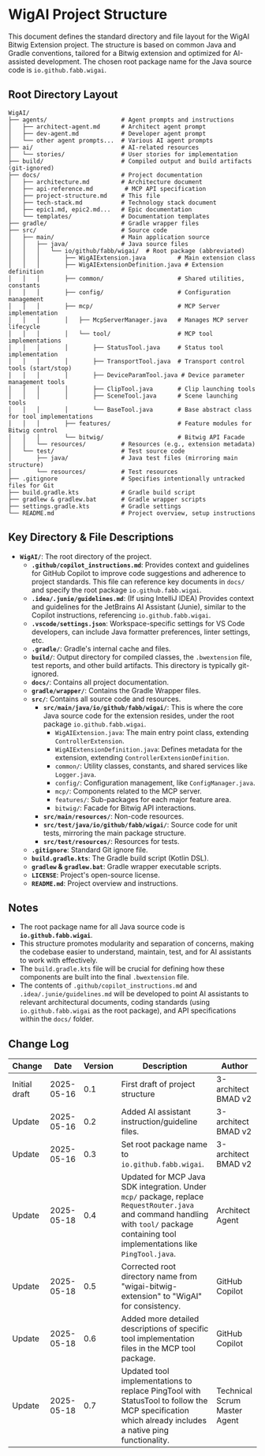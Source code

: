 # WigAI Project Structure

This document defines the standard directory and file layout for the WigAI Bitwig Extension project. The structure is based on common Java and Gradle conventions, tailored for a Bitwig extension and optimized for AI-assisted development. The chosen root package name for the Java source code is `io.github.fabb.wigai`.

## Root Directory Layout

```plaintext
WigAI/
├── agents/                     # Agent prompts and instructions
│   ├── architect-agent.md      # Architect agent prompt
│   ├── dev-agent.md            # Developer agent prompt
│   └── other agent prompts...  # Various AI agent prompts
├── ai/                         # AI-related resources
│   └── stories/                # User stories for implementation
├── build/                      # Compiled output and build artifacts (git-ignored)
├── docs/                       # Project documentation
│   ├── architecture.md         # Architecture document
│   ├── api-reference.md         # MCP API specification
│   ├── project-structure.md    # This file
│   ├── tech-stack.md           # Technology stack document
│   ├── epic1.md, epic2.md...   # Epic documentation
│   └── templates/              # Documentation templates
├── gradle/                     # Gradle wrapper files
├── src/                        # Source code
│   ├── main/                   # Main application source
│   │   ├── java/               # Java source files
│   │   │   └── io/github/fabb/wigai/  # Root package (abbreviated)
│   │   │       ├── WigAIExtension.java         # Main extension class
│   │   │       ├── WigAIExtensionDefinition.java # Extension definition
│   │   │       ├── common/                     # Shared utilities, constants
│   │   │       ├── config/                     # Configuration management
│   │   │       ├── mcp/                        # MCP Server implementation
│   │   │       │   ├── McpServerManager.java   # Manages MCP server lifecycle
│   │   │       │   └── tool/                   # MCP tool implementations
│   │   │       │       ├── StatusTool.java     # Status tool implementation
│   │   │       │       ├── TransportTool.java  # Transport control tools (start/stop)
│   │   │       │       ├── DeviceParamTool.java # Device parameter management tools
│   │   │       │       ├── ClipTool.java       # Clip launching tools
│   │   │       │       ├── SceneTool.java      # Scene launching tools
│   │   │       │       └── BaseTool.java       # Base abstract class for tool implementations
│   │   │       ├── features/                   # Feature modules for Bitwig control
│   │   │       └── bitwig/                     # Bitwig API Facade
│   │   └── resources/          # Resources (e.g., extension metadata)
│   └── test/                   # Test source code
│       ├── java/               # Java test files (mirroring main structure)
│       └── resources/          # Test resources
├── .gitignore                  # Specifies intentionally untracked files for Git
├── build.gradle.kts            # Gradle build script
├── gradlew & gradlew.bat       # Gradle wrapper scripts
├── settings.gradle.kts         # Gradle settings
└── README.md                   # Project overview, setup instructions
````

## Key Directory & File Descriptions

  * **`WigAI/`**: The root directory of the project.
      * **`.github/copilot_instructions.md`**: Provides context and guidelines for GitHub Copilot to improve code suggestions and adherence to project standards. This file can reference key documents in `docs/` and specify the root package `io.github.fabb.wigai`.
      * **`.idea/.junie/guidelines.md`**: (If using IntelliJ IDEA) Provides context and guidelines for the JetBrains AI Assistant (Junie), similar to the Copilot instructions, referencing `io.github.fabb.wigai`.
      * **`.vscode/settings.json`**: Workspace-specific settings for VS Code developers, can include Java formatter preferences, linter settings, etc.
      * **`.gradle/`**: Gradle's internal cache and files.
      * **`build/`**: Output directory for compiled classes, the `.bwextension` file, test reports, and other build artifacts. This directory is typically git-ignored.
      * **`docs/`**: Contains all project documentation.
      * **`gradle/wrapper/`**: Contains the Gradle Wrapper files.
      * **`src/`**: Contains all source code and resources.
          * **`src/main/java/io/github/fabb/wigai/`**: This is where the core Java source code for the extension resides, under the root package `io.github.fabb.wigai`.
              * `WigAIExtension.java`: The main entry point class, extending `ControllerExtension`.
              * `WigAIExtensionDefinition.java`: Defines metadata for the extension, extending `ControllerExtensionDefinition`.
              * `common/`: Utility classes, constants, and shared services like `Logger.java`.
              * `config/`: Configuration management, like `ConfigManager.java`.
              * `mcp/`: Components related to the MCP server.
              * `features/`: Sub-packages for each major feature area.
              * `bitwig/`: Facade for Bitwig API interactions.
          * **`src/main/resources/`**: Non-code resources.
          * **`src/test/java/io/github/fabb/wigai/`**: Source code for unit tests, mirroring the main package structure.
          * **`src/test/resources/`**: Resources for tests.
      * **`.gitignore`**: Standard Git ignore file.
      * **`build.gradle.kts`**: The Gradle build script (Kotlin DSL).
      * **`gradlew` & `gradlew.bat`**: Gradle wrapper executable scripts.
      * **`LICENSE`**: Project's open-source license.
      * **`README.md`**: Project overview and instructions.

## Notes

  * The root package name for all Java source code is **`io.github.fabb.wigai`**.
  * This structure promotes modularity and separation of concerns, making the codebase easier to understand, maintain, test, and for AI assistants to work with effectively.
  * The `build.gradle.kts` file will be crucial for defining how these components are built into the final `.bwextension` file.
  * The contents of `.github/copilot_instructions.md` and `.idea/.junie/guidelines.md` will be developed to point AI assistants to relevant architectural documents, coding standards (using `io.github.fabb.wigai` as the root package), and API specifications within the `docs/` folder.

## Change Log

| Change        | Date       | Version | Description                                       | Author              |
| ------------- | ---------- | ------- | ------------------------------------------------- | ------------------- |
| Initial draft | 2025-05-16 | 0.1     | First draft of project structure                  | 3-architect BMAD v2 |
| Update        | 2025-05-16 | 0.2     | Added AI assistant instruction/guideline files. | 3-architect BMAD v2 |
| Update        | 2025-05-16 | 0.3     | Set root package name to `io.github.fabb.wigai`.  | 3-architect BMAD v2 |
| Update        | 2025-05-18 | 0.4     | Updated for MCP Java SDK integration. Under `mcp/` package, replace `RequestRouter.java` and command handling with `tool/` package containing tool implementations like `PingTool.java`.  | Architect Agent    |
| Update        | 2025-05-18 | 0.5     | Corrected root directory name from "wigai-bitwig-extension" to "WigAI" for consistency. | GitHub Copilot    |
| Update        | 2025-05-18 | 0.6     | Added more detailed descriptions of specific tool implementation files in the MCP tool package. | GitHub Copilot    |
| Update        | 2025-05-18 | 0.7     | Updated tool implementations to replace PingTool with StatusTool to follow the MCP specification which already includes a native ping functionality. | Technical Scrum Master Agent |

